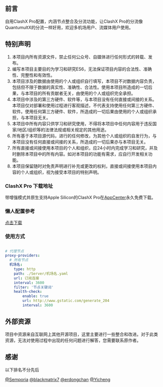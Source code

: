 ## 前言

自用ClashX Pro配置，内涵节点整合及分流功能，让ClashX Pro的分流像QuantumultX的分流一样好用，欢迎多机场用户、流媒体用户使用。


## 特别声明

1. 本项目内所有资源文件，禁止任何公众号、自媒体进行任何形式的转载、发布。
2. 编写本项目主要目的为学习和研究ES6，无法保证项目内容的合法性、准确性、完整性和有效性。
3. 本项目涉及的数据由使用的个人或组织自行填写，本项目不对数据内容负责，包括但不限于数据的真实性、准确性、合法性。使用本项目所造成的一切后果，与本项目的所有贡献者无关，由使用的个人或组织完全承担。
4. 本项目中涉及的第三方硬件、软件等，与本项目没有任何直接或间接的关系。本项目仅对部署和使用过程进行客观描述，不代表支持使用任何第三方硬件、软件。使用任何第三方硬件、软件，所造成的一切后果由使用的个人或组织承担，与本项目无关。
5. 本项目中所有内容只供学习和研究使用，不得将本项目中任何内容用于违反国家/地区/组织等的法律法规或相关规定的其他用途。
6. 所有基于本项目源代码，进行的任何修改，为其他个人或组织的自发行为，与本项目没有任何直接或间接的关系，所造成的一切后果亦与本项目无关。
7. 所有直接或间接使用本项目的个人和组织，应24小时内完成学习和研究，并及时删除本项目中的所有内容。如对本项目的功能有需求，应自行开发相关功能。
8. 本项目保留随时对免责声明进行补充或更改的权利，直接或间接使用本项目内容的个人或组织，视为接受本项目的特别声明。


### ClashX Pro 下载地址

带增强模式并原生支持Apple Silicon的ClashX Pro在[AppCenter](https://install.appcenter.ms/users/clashx/apps/clashx-pro/distribution_groups/public)永久免费下载。


### 懒人配置参考

[点击下载](https://raw.githubusercontent.com/GreatEugenius/Clash/master/config.yaml)


### 使用方式


```yaml

# 代理节点
proxy-providers:
  # 所有节点
  机场名:
    type: http
    path: ./Server/机场名.yaml
    url: 订阅连接
    interval: 3600
    filter: '节点关键词'
    health-check:
        enable: true
        url: http://www.gstatic.com/generate_204
        interval: 3600
```

## 外部资源

项目中资源来自互联网上其他开源项目，这里主要进行一些整合和改进。对于此类资源，无法对使用过程中出现的任何问题进行解答，您需要联系原作者。

## 感谢

以下排名不分先后

[@Semporia](https://github.com/Semporia)   [@blackmatrix7](https://github.com/blackmatrix7)   [@erdongchan](https://github.com/erdongchanyo)   [@Yicheng](https://github.com/yichengchen)
